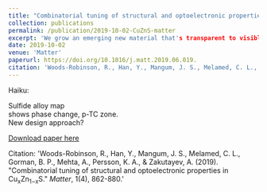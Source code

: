 ```yaml
---
title: "Combinatorial tuning of structural and optoelectronic properties in Cu<sub>x</sub>Zn<sub>1−x</sub>S"
collection: publications
permalink: /publication/2019-10-02-CuZnS-matter
excerpt: 'We grow an emerging new material that's transparent to visible light and conductive to holes, map out phase changes as a function of composition and properties (we find a metastable alloy!), and contextualize findings with other literature reports.'
date: 2019-10-02
venue: 'Matter'
paperurl: https://doi.org/10.1016/j.matt.2019.06.019.
citation: 'Woods-Robinson, R., Han, Y., Mangum, J. S., Melamed, C. L., Gorman, B. P., Mehta, A., Persson, K. A., & Zakutayev, A. (2019). &quot;Combinatorial tuning of structural and optoelectronic properties in Cu<sub>x</sub>Zn<sub>1−x</sub>S.&quot; <i>Matter</i>, 1(4), 862-880.'
---
```


Haiku:

Sulfide alloy map
<br>shows phase change, p-TC zone.
<br>New design approach?


[Download paper here](https://perssongroup.lbl.gov/papers/woods-robinson-2019-CuZnS.pdf)

Citation: 'Woods-Robinson, R., Han, Y., Mangum, J. S., Melamed, C. L., Gorman, B. P., Mehta, A., Persson, K. A., & Zakutayev, A. (2019). &quot;Combinatorial tuning of structural and optoelectronic properties in Cu<sub>x</sub>Zn<sub>1−x</sub>S.&quot; <i>Matter</i>, 1(4), 862-880.'
